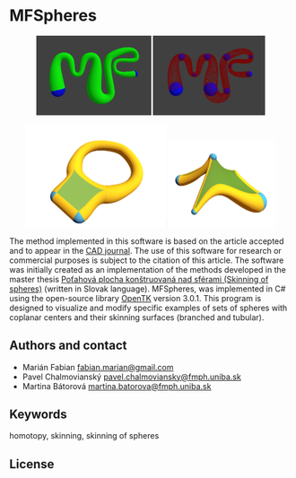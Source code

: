 MFSpheres
=====================================
<p align="center">
<img src="https://github.com/marianfabian/MFSpheres/blob/master/logo.PNG" width="205">
<img src="https://github.com/marianfabian/MFSpheres/blob/master/logo2.PNG" width="200">
<p/>

<p align="center">
<img src="https://github.com/marianfabian/MFSpheres/blob/master/MFSpheres/images/branched_tubular.PNG" width="251">
<img src="https://github.com/marianfabian/MFSpheres/blob/master/MFSpheres/images/2-plocha.png" width="190">
<p/>

The method implemented in this software is based on the article accepted and to appear in the [CAD journal](https://www.sciencedirect.com/journal/computer-aided-design). The use of this software for research or commercial purposes is subject to the citation of this article.
The software was initially created as an implementation of the methods developed in the master thesis [Poťahová plocha konštruovaná nad sférami (Skinning of spheres)](https://github.com/marianfabian/MFSpheres/blob/master/dp_fabian_2019.pdf) (written in Slovak language).
MFSpheres, was implemented in C# using the open-source library [OpenTK](https://opentk.net) version 3.0.1. This program is designed to visualize
and modify specific examples of sets of spheres with coplanar centers and their skinning surfaces (branched and tubular).
  
## Authors and contact
- Marián Fabian <fabian.marian@gmail.com>
- Pavel Chalmovianský <pavel.chalmoviansky@fmph.uniba.sk>
- Martina Bátorová <martina.batorova@fmph.uniba.sk>

## Keywords
homotopy, skinning, skinning of spheres

## License
